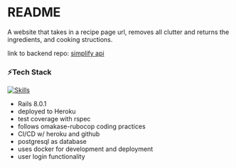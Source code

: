 # README

A website that takes in a recipe page url, removes all clutter and returns the ingredients, and cooking structions. 

link to backend repo: [simplify api](https://github.com/harrison-blake/simplify_api)

### ⚡Tech Stack

[![Skills](https://skillicons.dev/icons?i=python,flask,rails,ruby,postgres,docker,heroku)](https://skillicons.dev)</br>

- Rails 8.0.1
- deployed to Heroku
- test coverage with rspec
- follows omakase-rubocop coding practices
- CI/CD w/ heroku and github
- postgresql as database
- uses docker for development and deployment
- user login functionality
